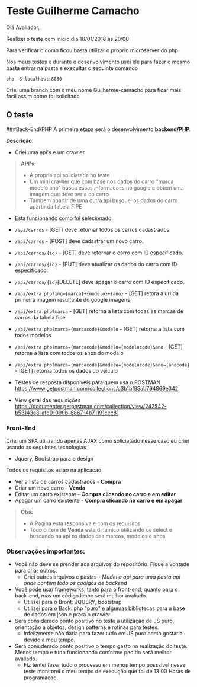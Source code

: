 Teste Guilherme Camacho
==============================

Olá Avaliador,

Realizei o teste com inicio dia  10/01/2018 as 20:00

Para verificar o como ficou basta utilizar o proprio microserver do php 
 
Nos meus testes e durante o desenvolvimento usei ele para fazer o mesmo basta entrar na pasta e execultar o sequinte comando

`php -S localhost:8080`

Criei uma branch com o meu nome Guilherme-camacho para ficar mais facil assim como foi solicitado


O teste
--------

###Back-End/PHP
A primeira etapa será o desenvolvimento **backend/PHP**:

**Descrição:**

- Criei uma api's e um crawler
> **API's:**
>  - A propria api soliciatada no teste
>  - Um mini crawler que com base nos dados do carro "marca modelo ano" busca essas informacoes no google e obtem uma imagem que deve ser a do carro
>  - Tambem apartir de uma outra api busquei os dados do carro apartir da tabela FIPE 

- Esta funcionando como foi selecionado:
 - `/api/carros` - [GET] deve retornar todos os carros cadastrados.
 - `/api/carros` - [POST] deve cadastrar um novo carro.
 - `/api/carros/{id}` - [GET] deve retornar o carro com ID especificado.
 - `/api/carros/{id}` - [PUT] deve atualizar os dados do carro com ID especificado.
 - `/api/carros/{id}`[DELETE] deve apagar o carro com ID especificado.
 - `/api/extra.php?img={marca}+{modelo}+{ano}` - [GET] retora a url da primeira imagem resultante do google imagens
 - `/api/extra.php?marca` - [GET] retorna a lista com todas as marcas de carros da tabela fipe
 - `/api/extra.php?marca={marcacode}&modelo` - [GET] retorna a lista com todos modelos
 - `/api/extra.php?marca={marcacode}&modelo={modelocode}&ano` - [GET] retorna a lista com todos os anos do modelo
 - `/api/extra.php?marca={marcacode}&modelo={modelocode}&ano={anocode}` - [GET] retorna todos os dados do veiculo

- Testes de resposta disponiveis para quem usa o POSTMAN 
https://www.getpostman.com/collections/c3b1bf95ab794869e342 

- View geral das requisições
https://documenter.getpostman.com/collection/view/242542-b53143e8-afd0-090b-8867-4b71191cec81

### Front-End

Criei um SPA utilizando apenas AJAX como soliciatado nesse caso eu criei usando as seguintes tecnologias

- Jquery, Bootstrap para o design

Todos os requisitos estao na aplicacao

- Ver a lista de carros cadastrados - **Compra**
- Criar um novo carro - **Venda**
- Editar um carro existente - **Compra clicando no carro e em editar**
- Apagar um carro existente - **Compra clicando no carro e em apagar**

> **Obs:**
> - A Pagina esta responsiva e com os requisitos
> - Todo o item de **Venda** esta dinamico utilizando os select e buscando na api os dados das marcas, modelos e anos


### Observações importantes:

 - Você não deve se prender aos arquivos do repositório. Fique a vontade para criar outros.
    - Criei outros arquivos e pastas - *Mudei a api para uma pasta api onde contem todo os codigos de backend*
 - Você pode usar frameworks, tanto para o front-end, quanto para o back-end, mas um código limpo será melhor avaliado.
    - Utilizei para o Bront: JQUERY, bootstrap
    - Utilizei para o Back: php "puro" e algumas bibliotecas para a base de dados em json e prara o crawler 
 - Será considerado ponto positivo no teste a utilização de JS puro, orientação a objetos, design patterns e rotinas para testes.
    - Infelizmente não daria para fazer tudo em JS puro como gostaria devido a meu tempo.
 - Será considerado ponto positivo o tempo gasto na realização do teste. Menos tempo e tudo funcionando conforme pedido será
melhor avaliado.
    - Fiz tentei fazer todo o processo em menos tempo posssivel nesse teste monitorei o meu tempo de execução que foi de 13:00 Horas de programacao.
